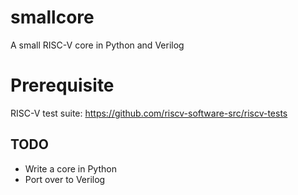 # smallcore
A small RISC-V core in Python and Verilog

# Prerequisite

RISC-V test suite: https://github.com/riscv-software-src/riscv-tests
## TODO
- Write a core in Python
- Port over to Verilog
